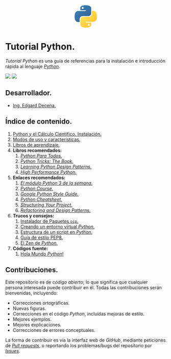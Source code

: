 <div align = "center">
    <img src = "imagenes/logo_python.jpeg" />
</div>

# Tutorial Python.

*Tutorial Python* es una guía de referencias para la instalación e introducción rápida al lenguaje [*Python*](https://www.python.org/).

<img src="https://img.shields.io/badge/License-MIT-green" /> <img src="https://img.shields.io/badge/Markdown-1.0.1%20-blue" />

## Desarrollador.

* [Ing. Edgard Decena.](mailto:edecena@gmail.com)

<a name = "indice"></a>

## Índice de contenido.

1. [Python y el Cálculo Científico. Instalación.](python_instalacion.md#cabecera)
1. [Modos de uso y características.](modos_caracteristicas.md#cabecera)
1. [Libros de aprendizaje.](libros_aprendizaje.md#cabecera)
1. **Libros recomendados:**
    1. [*Python Para Todos.*](documentos/libro_python_para_todos.pdf)
    1. [*Python Tricks: The Book.*](documentos/libro_python_tricks_the_book.pdf)
    1. [*Learning Python Design Patterns.*](documentos/libro_learning_python_design_patterns.pdf)
    1. [*High Performance Python.*](documentos/libro_high_performance_python.pdf)
1. **Enlaces recomendados:**
    1. [*El módulo Python 3 de la semana.*](https://rico-schmidt.name/pymotw-3/)
    1. [*Python Course.*](https://www.python-course.eu/)
    1. [*Google Python Style Guide.*](http://google.github.io/styleguide/pyguide.html)
    1. [*Python Cheatsheet.*](https://www.pythonsheets.com/)
    1. [*Structuring Your Project.*](https://docs.python-guide.org/writing/structure/)
    1. [*Refactoring and Design Patterns.*](https://refactoring.guru/)
1. **Trucos y consejos:**
    1. [Instalador de Paquetes `pip`.](instalador_paquetes_pip.md#cabecera)
    1. [Creando un entorno virtual *Python*.](creando_un_entorno_virtual.md#cabecera)
    1. [Estructura de un script en *Python*.](estructura_script_python.md#cabecera)
    1. [Guía de estilo PEP8.](guia_estilo_pep8.md#cabecera)
    1. [El Zen de *Python*.](zen_python.md#cabecera)
1. **Códigos fuente:**
    1. [Hola Mundo *Python*!](codigos/hola_mundo.py)

## Contribuciones.

Este repositorio es de *código abierto*; lo que significa que cualquier persona interesada puede contribuir en él. Todas las contribuciones serán bienvenidas, incluyendo:

* Correcciones ortográficas.
* Nuevas figuras.
* Correcciones en el código *Python*, incluídas mejoras de estilo.
* Mejores ejemplos.
* Mejores explicaciones. 
* Correcciones de errores conceptuales.

La forma de contribuir es vía la interfaz web de *GitHub*, mediante peticiones de [*Pull requests*](https://github.com/ejdecena/Tutorial-Python/pulls), o reportando los problemas/bugs del repositorio por [*Issues*](https://github.com/ejdecena/Tutorial-Python/issues).